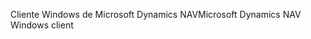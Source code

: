 <span data-ttu-id="c3d69-101">Cliente Windows de Microsoft Dynamics NAV</span><span class="sxs-lookup"><span data-stu-id="c3d69-101">Microsoft Dynamics NAV Windows client</span></span>